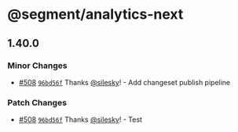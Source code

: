 # @segment/analytics-next

## 1.40.0

### Minor Changes

- [#508](https://github.com/segmentio/analytics-next/pull/508) [`96bd56f`](https://github.com/segmentio/analytics-next/commit/96bd56f7d71bc380e5b04168c1efc17dcbd53400) Thanks [@silesky](https://github.com/silesky)! - Add changeset publish pipeline

### Patch Changes

- [#508](https://github.com/segmentio/analytics-next/pull/508) [`96bd56f`](https://github.com/segmentio/analytics-next/commit/96bd56f7d71bc380e5b04168c1efc17dcbd53400) Thanks [@silesky](https://github.com/silesky)! - Test
